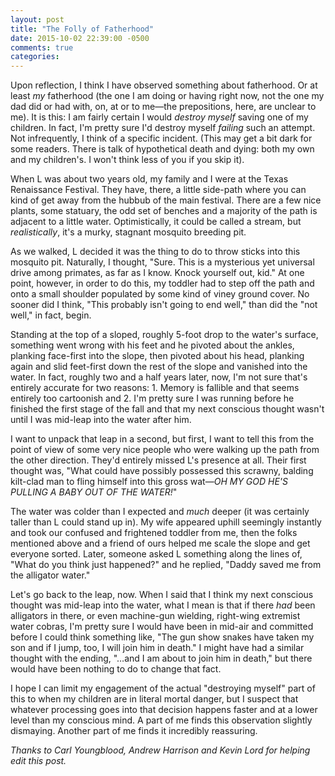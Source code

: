 ```yaml
---
layout: post
title: "The Folly of Fatherhood"
date: 2015-10-02 22:39:00 -0500
comments: true
categories:
---
```

Upon reflection, I think I have observed something about fatherhood. Or at least
_my_ fatherhood (the one I am doing or having right now, not the one my dad did
or had with, on, at or to me—the prepositions, here, are unclear to me). It is
this: I am fairly certain I would _destroy myself_ saving one of my children. In
fact, I'm pretty sure I'd destroy myself _failing_ such an attempt. Not
infrequently, I think of a specific incident. (This may get a bit dark for some
readers. There is talk of hypothetical death and dying: both my own and my
children's. I won't think less of you if you skip it).

When L was about two years old, my family and I were at the Texas Renaissance
Festival. They have, there, a little side-path where you can kind of get away
from the hubbub of the main festival. There are a few nice plants, some
statuary, the odd set of benches and a majority of the path is adjacent to a
little water. Optimistically, it could be called a stream, but _realistically_,
it's a murky, stagnant mosquito breeding pit.

As we walked, L decided it was the thing to do to throw sticks into this
mosquito pit. Naturally, I thought, "Sure. This is a mysterious yet universal
drive among primates, as far as I know. Knock yourself out, kid." At one point,
however, in order to do this, my toddler had to step off the path and onto a
small shoulder populated by some kind of viney ground cover. No sooner did I
think, "This probably isn't going to end well," than did the "not well," in
fact, begin.

Standing at the top of a sloped, roughly 5-foot drop to the water's surface,
something went wrong with his feet and he pivoted about the ankles, planking
face-first into the slope, then pivoted about his head, planking again and slid
feet-first down the rest of the slope and vanished into the water. In fact,
roughly two and a half years later, now, I'm not sure that's entirely accurate
for two reasons: 1. Memory is fallible and that seems entirely too cartoonish
and 2. I'm pretty sure I was running before he finished the first stage of the
fall and that my next conscious thought wasn't until I was mid-leap into the
water after him.

I want to unpack that leap in a second, but first, I want to tell this from the
point of view of some very nice people who were walking up the path from the
other direction. They'd entirely missed L's presence at all. Their first
thought was, "What could have possibly possessed this scrawny, balding
kilt-clad man to fling himself into this gross wat—_OH MY GOD HE'S PULLING A
BABY OUT OF THE WATER!_"

The water was colder than I expected and _much_ deeper (it was certainly taller
than L could stand up in). My wife appeared uphill seemingly instantly and took
our confused and frightened toddler from me, then the folks mentioned above and
a friend of ours helped me scale the slope and get everyone sorted. Later,
someone asked L something along the lines of, "What do you think just
happened?" and he replied, "Daddy saved me from the alligator water."

Let's go back to the leap, now. When I said that I think my next conscious
thought was mid-leap into the water, what I mean is that if there _had_ been
alligators in there, or even machine-gun wielding, right-wing extremist water
cobras, I'm pretty sure I would have been in mid-air and committed before I
could think something like, "The gun show snakes have taken my son and if I
jump, too, I will join him in death." I might have had a similar thought with
the ending, "…and I am about to join him in death," but there would have been
nothing to do to change that fact.

I hope I can limit my engagement of the actual "destroying myself" part of this
to when my children are in literal mortal danger, but I suspect that whatever
processing goes into that decision happens faster and at a lower level than my
conscious mind. A part of me finds this observation slightly dismaying. Another
part of me finds it incredibly reassuring.

_Thanks to Carl Youngblood, Andrew Harrison and Kevin Lord for helping edit this
post._

